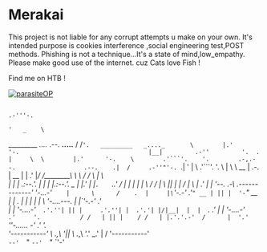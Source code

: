 # Merakai
This project is not liable for any corrupt attempts u make on your own.
It's intended purpose is cookies interference ,social engineering test,POST methods.
Phishing is not a technique...It's a state of mind,low_empathy.
Please make good use of the internet.
cuz Cats love Fish !

Find me on HTB !

[ ![parasiteOP](https://www.hackthebox.eu/badge/image/198441)](https://www.hackthebox.eu/home/users/profile/198441)

                                                                                           .-'''-.                          
                                                                                          '   _    \                        
_________   _...._                                       .--.             __.....__     /   /` '.   _________   _...._      
\        |.'      '-.                                    |__|         .-''         '.  .   |     \  \        |.'      '-.   
 \        .'```'.    '.        .-,.--.                   .--.    .|  /     .-''"'-.  `.|   '      |  \        .'```'.    '. 
  \      |       \     \  __   |  .-. |   __             |  |  .' |_/     /________\   \    \     / / \      |       \     \
   |     |        |    .:--.'. | |  | |.:--.'.        _  |  |.'     |                  |`.   ` ..' /   |     |        |    |
   |      \      /    / |   \ || |  | / |   \ |     .' | |  '--.  .-\    .-------------'   '-...-'`    |      \      /    . 
   |     |\`'-.-'   .'`" __ | || |  '-`" __ | |    .   | |  |  |  |  \    '-.____...---.               |     |\`'-.-'   .'  
   |     | '-....-'`   .'.''| || |     .'.''| |  .'.'| |/|__|  |  |   `.             .'                |     | '-....-'`    
  .'     '.           / /   | || |    / /   | |.'.'.-'  /      |  '.'   `''-...... -'                 .'     '.             
'-----------'         \ \._,\ '|_|    \ \._,\ '.'   \_.'       |   /                                '-----------'           
                       `--'  `"        `--'  `"                `'-'                                                         
